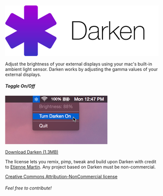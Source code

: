 ![alt tag](https://raw.githubusercontent.com/etienne-martin/Darken/master/icon/logo.png)

Adjust the brightness of your external displays using your mac's built-in ambient light sensor. Darken works by adjusting the gamma values of your external displays.

##### Toggle On/Off

![alt tag](https://raw.githubusercontent.com/etienne-martin/Darken/master/screenshot.png)

[Download Darken (1.3MB)](https://github.com/etienne-martin/Darken/raw/master/Archive/Darken/Applications/Darken.zip)

The license lets you remix, pimp, tweak and build upon Darken with credit to [Etienne Martin](http://etiennemartin.ca/). Any project based on Darken must be non-commercial.

[Creative Commons Attribution-NonCommercial license](https://raw.githubusercontent.com/etienne-martin/Darken/master/LICENSE.txt)

###### Feel free to contribute!

